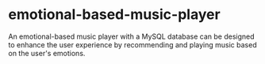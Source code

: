 # emotional-based-music-player
An emotional-based music player with a MySQL database can be designed to enhance the user experience by recommending and playing music based on the user's emotions.
